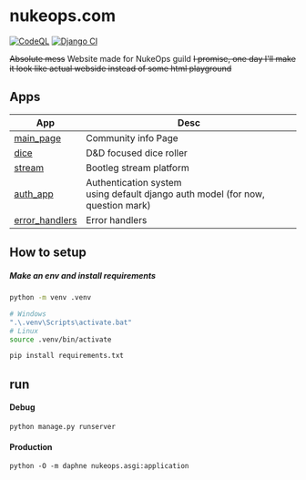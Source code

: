 # nukeops.com
[![CodeQL](https://github.com/nuke-ops/Website/actions/workflows/codeql-analysis.yml/badge.svg?branch=main)](https://github.com/nuke-ops/Website/actions/workflows/codeql-analysis.yml)
[![Django CI](https://github.com/nuke-ops/Website/actions/workflows/django.yml/badge.svg?branch=main)](https://github.com/nuke-ops/Website/actions/workflows/django.yml)

~~Absolute mess~~ Website made for NukeOps guild
~~I promise, one day I'll make it look like actual webside instead of some html playground~~  


## Apps

| App                                             | Desc                                                                                  |
| ----------------------------------------------- | ------------------------------------------------------------------------------------- |
| [main_page](https://nukeops.com)                | Community info Page                                                                   |
| [dice](https://nukeops.com/dice)                | D&D focused dice roller                                                               |
| [stream](https://nukeops.com/stream)            | Bootleg stream platform                                                               |
| [auth_app](https://nukeops.com/login)           | Authentication system <br> using default django auth model (for now, question mark)   |
| [error_handlers](https://nukeops.com/whatever)  | Error handlers                                                                        |


## How to setup
##### Make an env and install requirements
```bash
python -m venv .venv

# Windows
".\.venv\Scripts\activate.bat"
# Linux
source .venv/bin/activate

pip install requirements.txt
```
## run
#### Debug
```
python manage.py runserver
```
#### Production
```
python -O -m daphne nukeops.asgi:application
```

